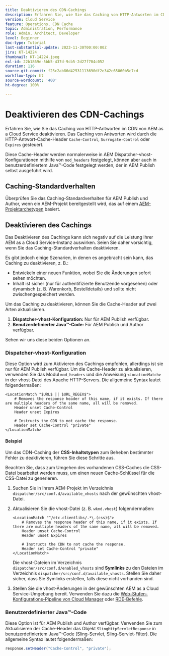 ```yaml
---
title: Deaktivieren des CDN-Cachings
description: Erfahren Sie, wie Sie das Caching von HTTP-Antworten im CDN von AEM as a Cloud Service deaktivieren.
version: Cloud Service
feature: Operations, CDN Cache
topic: Administration, Performance
role: Admin, Architect, Developer
level: Beginner
doc-type: Tutorial
last-substantial-update: 2023-11-30T00:00:00Z
jira: KT-14224
thumbnail: KT-14224.jpeg
exl-id: 22b1869e-5bb5-437d-9cb5-2d27f704c052
duration: 116
source-git-commit: f23c2ab86d42531113690df2e342c65060b5c7cd
workflow-type: ht
source-wordcount: '400'
ht-degree: 100%

---
```


# Deaktivieren des CDN-Cachings

Erfahren Sie, wie Sie das Caching von HTTP-Antworten im CDN von AEM as a Cloud Service deaktivieren. Das Caching von Antworten wird durch die HTTP-Antwort-Cache-Header `Cache-Control`, `Surrogate-Control` oder `Expires` gesteuert.

Diese Cache-Header werden normalerweise in AEM Dispatcher-vhost-Konfigurationen mithilfe von `mod_headers` festgelegt, können aber auch in benutzerdefiniertem Java™-Code festgelegt werden, der in AEM Publish selbst ausgeführt wird.

## Caching-Standardverhalten

Überprüfen Sie das Caching-Standardverhalten für AEM Publish und Author, wenn ein AEM-Projekt bereitgestellt wird, das auf einem [AEM-Projektarchetypen](./enable-caching.md#default-caching-behavior) basiert.

## Deaktivieren des Cachings

Das Deaktivieren des Cachings kann sich negativ auf die Leistung Ihrer AEM as a Cloud Service-Instanz auswirken. Seien Sie daher vorsichtig, wenn Sie das Caching-Standardverhalten deaktivieren.

Es gibt jedoch einige Szenarien, in denen es angebracht sein kann, das Caching zu deaktivieren, z. B.:

- Entwickeln einer neuen Funktion, wobei Sie die Änderungen sofort sehen möchten.
- Inhalt ist sicher (nur für authentifizierte Benutzende vorgesehen) oder dynamisch (z. B. Warenkorb, Bestelldetails) und sollte nicht zwischengespeichert werden.

Um das Caching zu deaktivieren, können Sie die Cache-Header auf zwei Arten aktualisieren.

1. **Dispatcher-vhost-Konfiguration:** Nur für AEM Publish verfügbar.
1. **Benutzerdefinierter Java™-Code:** Für AEM Publish und Author verfügbar.

Sehen wir uns diese beiden Optionen an.

### Dispatcher-vhost-Konfiguration

Diese Option wird zum Aktivieren des Cachings empfohlen, allerdings ist sie nur für AEM Publish verfügbar. Um die Cache-Header zu aktualisieren, verwenden Sie das Modul `mod_headers` und die Anweisung `<LocationMatch>` in der vhost-Datei des Apache HTTP-Servers. Die allgemeine Syntax lautet folgendermaßen:

```
<LocationMatch "$URL$ || $URL_REGEX$">
    # Removes the response header of this name, if it exists. If there are multiple headers of the same name, all will be removed.
    Header unset Cache-Control
    Header unset Expires

    # Instructs the CDN to not cache the response.
    Header set Cache-Control "private"
</LocationMatch>
```

#### Beispiel

Um das CDN-Caching der **CSS-Inhaltstypen** zum Beheben bestimmter Fehler zu deaktivieren, führen Sie diese Schritte aus.

Beachten Sie, dass zum Umgehen des vorhandenen CSS-Caches die CSS-Datei bearbeitet werden muss, um einen neuen Cache-Schlüssel für die CSS-Datei zu generieren.

1. Suchen Sie in Ihrem AEM-Projekt im Verzeichnis `dispatcher/src/conf.d/available_vhosts` nach der gewünschten vhost-Datei.
1. Aktualisieren Sie die vhost-Datei (z. B. `wknd.vhost`) folgendermaßen:

   ```
   <LocationMatch "^/etc.clientlibs/.*\.(css)$">
       # Removes the response header of this name, if it exists. If there are multiple headers of the same name, all will be removed.
       Header unset Cache-Control
       Header unset Expires
   
       # Instructs the CDN to not cache the response.
       Header set Cache-Control "private"
   </LocationMatch>
   ```

   Die vhost-Dateien im Verzeichnis `dispatcher/src/conf.d/enabled_vhosts` sind **Symlinks** zu den Dateien im Verzeichnis `dispatcher/src/conf.d/available_vhosts`. Stellen Sie daher sicher, dass Sie Symlinks erstellen, falls diese nicht vorhanden sind.
1. Stellen Sie die vhost-Änderungen in der gewünschten AEM as a Cloud Service-Umgebung bereit. Verwenden Sie dazu die [Web-Stufen-Konfigurations-Pipeline von Cloud Manager](https://experienceleague.adobe.com/docs/experience-manager-cloud-service/content/implementing/using-cloud-manager/cicd-pipelines/introduction-ci-cd-pipelines.html?lang=de#web-tier-config-pipelines) oder [RDE-Befehle](https://experienceleague.adobe.com/docs/experience-manager-learn/cloud-service/developing/rde/how-to-use.html?lang=de#deploy-apache-or-dispatcher-configuration).

### Benutzerdefinierter Java™-Code

Diese Option ist für AEM Publish und Author verfügbar. Verwenden Sie zum Aktualisieren der Cache-Header das Objekt `SlingHttpServletResponse` in benutzerdefiniertem Java™-Code (Sling-Servlet, Sling-Servlet-Filter). Die allgemeine Syntax lautet folgendermaßen:

```java
response.setHeader("Cache-Control", "private");
```
